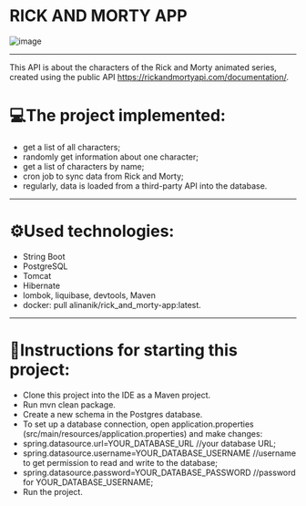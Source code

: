 # RICK AND MORTY APP

![image](https://user-images.githubusercontent.com/106925734/212967793-d8cc6270-c074-4f62-a30e-0b7ebcb8b7e3.png)


____________________________________________________________
This API is about the characters of the Rick and Morty animated series, created using the public API https://rickandmortyapi.com/documentation/. 
# 💻The project implemented:
* get a list of all characters;
* randomly get information about one character;
* get a list of characters by name;
* cron job to sync data from Rick and Morty;
* regularly, data is loaded from a third-party API into the database.
__________________________________________________________________
# ⚙️Used technologies:
* String Boot
* PostgreSQL
* Tomcat
* Hibernate
* lombok, liquibase, devtools, Maven
* docker: pull alinanik/rick_and_morty-app:latest.
_________________________________________________________
 # 📎Instructions for starting this project:

* Clone this project into the IDE as a Maven project.
* Run mvn clean package.
* Create a new schema in the Postgres database.
* To set up a database connection, open application.properties (src/main/resources/application.properties) and make changes: 
* spring.datasource.url=YOUR_DATABASE_URL //your database URL; 
* spring.datasource.username=YOUR_DATABASE_USERNAME //username to get permission to read and write to the database;
* spring.datasource.password=YOUR_DATABASE_PASSWORD //password for YOUR_DATABASE_USERNAME;
* Run the project.
